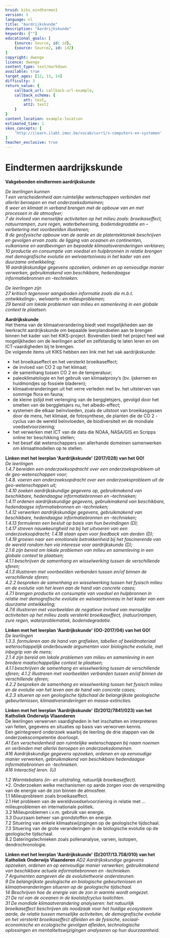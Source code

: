```yaml
---
hruid: kiks_eindtermen1
version: 3
language: nl
title: "Aardrijkskunde"
description: "Aardrijkskunde"
keywords: [""]
educational_goals: [
    {source: Source, id: id}, 
    {source: Source2, id: id2}
]
copyright: dwengo
licence: dwengo
content_type: text/markdown
available: true
target_ages: [12, 13, 14]
difficulty: 3
return_value: {
    callback_url: callback-url-example,
    callback_schema: {
        att: test,
        att2: test2
    }
}
content_location: example-location
estimated_time: 1
skos_concepts: [
    'http://ilearn.ilabt.imec.be/vocab/curr1/s-computers-en-systemen'
]
teacher_exclusive: true
---
```


# Eindtermen aardrijkskunde

**Vakgebonden eindtermen aardrijkskunde**<br>

*De leerlingen kunnen<br>
1 een verscheidenheid aan ruimtelijke wetenschappen verbinden met allerlei
beroepen en met onderzoeksdomeinen;<br>
6 weer en klimaat in verband brengen met de opbouw van en met processen in de
atmosfeer;<br>
7 de invloed van menselijke activiteiten op het milieu zoals: broeikaseffect,
natuurrampen, zure regen, waterbeheersing, bodemdegradatie en –verbetering met
voorbeelden illustreren;<br>
8 de geofysische opbouw van de aarde en de platentektoniek beschrijven en
gevolgen ervan zoals: de ligging van oceanen en continenten, vulkanisme en
aardbevingen en bepaalde klimaatsveranderingen verklaren;<br>
10 productie en consumptie van voedsel en hulpbronnen in relatie brengen met
demografische evolutie en welvaartsniveau in het kader van een duurzame
ontwikkeling;<br>
16 aardrijkskundige gegevens opzoeken, ordenen en op eenvoudige manier
verwerken, gebruikmakend van beschikbare, hedendaagse informatiebronnen en
–technieken.<br>*

*De leerlingen zijn<br>
27 kritisch tegenover aangeboden informatie zoals die m.b.t. ontwikkelings-,
welvaarts- en milieuproblemen;<br>
29 bereid om lokale problemen van milieu en samenleving in een globale context te
plaatsen.<br>*

**Aardrijkskunde**<br>
Het thema van de klimaatverandering biedt veel mogelijkheden aan de leerkracht
aardrijkskunde om bepaalde leerplandoelen aan te brengen binnen het kader van het
KIKS-project. Bovendien biedt het project heel wat mogelijkheden om de leerlingen actief
en zelfstandig te laten leren en om ICT-vaardigheden bij te brengen.<br>
De volgende items uit KIKS hebben een link met het vak aardrijkskunde:<br>
- het broeikaseffect en het versterkt broeikaseffect;
- de invloed van CO 2 op het klimaat;
- de samenhang tussen CO 2 en de temperatuur;
- paleoklimatologie en het gebruik van klimaatproxy’s (bv. ijskernen en huidmondjes
op fossiele bladeren);
- klimaatveranderingen uit het verre verleden met bv. het uitsterven van sommige
flora en fauna;
- de kleine ijstijd met verlenging van de berggletsjers, gevolgd door het smelten van
de berggletsjers nu, het albedo-effect;
- systemen die elkaar beïnvloeden, zoals de uitstoot van broeikasgassen door de
mens, het klimaat, de fotosynthese, de planten die de CO 2 -cyclus van de wereld
beïnvloeden, de biodiversiteit en de mondiale voedselvoorziening;
- het verwerken met ICT van de data die NOAA, NASA/GIS en Scripps online ter
beschikking stellen;
- het besef dat wetenschappers van allerhande domeinen samenwerken om
klimaatmodellen op te stellen.

**Linken met het leerplan 'Aardrijkskunde' (2017/028) van het GO!**<br>
*De leerlingen<br>
1.4.7 bereiden een onderzoeksopdracht over een onderzoeksprobleem uit de
geo-wetenschappen voor;<br>
1.4.8. voeren een onderzoeksopdracht over een onderzoeksprobleem uit de
geo-wetenschappen uit;<br>
1.4.10 zoeken aardrijkskundige gegevens op, gebruikmakend van beschikbare,
hedendaagse informatiebronnen en –technieken;<br>
1.4.11 ordenen aardrijkskundige gegevens, gebruikmakend van beschikbare,
hedendaagse informatiebronnen en –technieken;<br>
1.4.12 verwerken aardrijkskundige gegevens, gebruikmakend van beschikbare,
hedendaagse informatiebronnen en –technieken;<br>
1.4.13 formuleren een besluit op basis van hun bevindingen (D);<br>
1.4.17 streven nauwkeurigheid na bij het uitvoeren van een onderzoeksopdracht;
1.4.18 staan open voor feedback van derden (D);<br>
1.4.19 groeien naar een emotionele betrokkenheid bij het fascinerende van de wereld
rondom hen via interesse voor aardrijkskunde (D);<br>
2.1.6 zijn bereid om lokale problemen van milieu en samenleving in een globale
context te plaatsen;<br>
4.1.1 beschrijven de samenhang en wisselwerking tussen de verschillende sferen;<br>
4.1.3 illustreren met voorbeelden verbanden tussen en/of binnen de verschillende
sferen;<br>
4.2.2 bespreken de samenhang en wisselwerking tussen het fysisch milieu en de
evolutie van het leven aan de hand van concrete cases;<br>
4.7.1 brengen productie en consumptie van voedsel en hulpbronnen in relatie met
demografische evolutie en welvaartsniveau in het kader van een duurzame
ontwikkeling;<br>
4.7.6 illustreren met voorbeelden de negatieve invloed van menselijke activiteiten op
het milieu zoals versterkt broeikaseffect, (natuur)rampen, zure regen,
waterproblematiek, bodemdegradatie.<br>*

**Linken met het leerplan 'Aardrijkskunde' (OO-2017/04) van het GO!**<br>
*De leerlingen<br>
1.3.3. formuleren aan de hand van grafieken, tabellen of beeldmateriaal
wetenschappelijk onderbouwde argumenten voor biologische evolutie, met inbegrip
van de mens;<br>
2.1.4 zijn bereid om lokale problemen van milieu en samenleving in een bredere
maatschappelijke context te plaatsen;<br>
4.1.1 beschrijven de samenhang en wisselwerking tussen de verschillende sferen;
4.1.2 illustreren met voorbeelden verbanden tussen en/of binnen de verschillende
sferen;<br>
4.2.2 bespreken de samenhang en wisselwerking tussen het fysisch milieu en de
evolutie van het leven aan de hand van concrete cases;<br>
4.2.3 situeren op een geologische tijdschaal de belangrijkste geologische
gebeurtenissen, klimaatveranderingen en massa-extincties.<br>*

**Linken met het leerplan 'Aardrijkskunde' (D/2012/7841/023) van het Katholiek Onderwijs Vlaanderen**<br>
De leerlingen verwerven vaardigheden in het inschatten en interpreteren van feiten,
gegevens en situaties op basis van verworven kennis.<br>
Een geïntegreerd onderzoek waarbij de leerling de drie stappen van de
onderzoekscompetentie doorloopt.<br>
*A1 Een verscheidenheid aan ruimtelijke wetenschappen bij naam noemen en
verbinden met allerlei beroepen en onderzoeksdomeinen.<br>
A16 Aardrijkskundige gegevens opzoeken, ordenen en op eenvoudige manier
verwerken, gebruikmakend van beschikbare hedendaagse informatiebronnen en
-technieken.<br>
A16 Interactief leren. (U)*

*1.2 Warmtebalans (in- en uitstraling, natuurlijk broeikaseffect).*<br>
*2. Onderzoeken welke mechanismen op aarde zorgen voor de verspreidng van de
energie van de zon binnen de atmosfeer.<br>
1.1 Milieuprobleem zoals broeikaseffect.<br>
2.1 Het probleem van de wereldvoedselvoorziening in relatie met … milieuproblemen
en internationale politiek.<br>
3.2 Milieuproblemen i.v.m. gebruik van energie.<br>
3.3 Duurzaam beheer van grondstoffen en energie.<br>
7.2 Situering van enkele klimaatswijzigingen op de geologische tijdschaal.<br>
7.3 Situering van de grote veranderingen in de biologische evolutie op de geologische
tijdschaal.<br>
8.2 Dateringstechnieken zoals pollenanalyse, varven, isotopen, dendrochronologie.<br>

**Linken met het leerplan 'Aardrijkskunde' (D/2017/13.758/010) van het Katholiek Onderwijs Vlaanderen**
*AD2 Aardrijkskundige gegevens opzoeken, ordenen en op eenvoudige manier
verwerken, gebruikmakend van beschikbare actuele informatiebronnen en
-technieken.<br>
7 Argumenten aangeven die de evolutietheorie ondersteunen.<br>
9 De belangrijkste geologische en biologische gebeurtenissen en
klimaatveranderingen situeren op de geologische tijdschaal.<br>
14 Beschrijven hoe de energie van de zon in warmte wordt omgezet.<br>
21 De rol van de oceanen in de koolstofcyclus toelichten.<br>
31 De mondiale klimaatverandering analyseren: het natuurlijk broeikaseffect
beschrijven als noodzaak voor het huidige ecosysteem aarde, de relatie tussen
menselijke activiteiten, de demografische evolutie en het versterkt broeikaseffect
afleiden en de fysische, sociaal-economische en ecologische gevolgen afleiden,
technologische oplossingen en mentaliteitswijzigingen analyseren op hun
duurzaamheid.*



